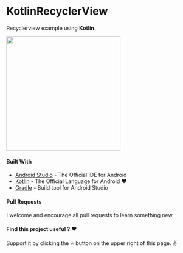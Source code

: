# KotlinRecyclerView
Recyclerview example using **Kotlin**.

<img src="https://github.com/pranaypatel512/KotlinRecyclerView/screenshot/kotlin_recycler_view.png" width="300" >


#### Built With

* [Android Studio](https://developer.android.com/studio/index.html) - The Official IDE for Android
* [Kotlin](https://kotlinlang.org/) - The Official Language for Android ❤️
* [Gradle](https://gradle.org/) - Build tool for Android Studio

#### Pull Requests

I welcome and encourage all pull requests to learn something new.

#### Find this project useful ? ❤️

Support it by clicking the ⭐️ button on the upper right of this page. ✌️

